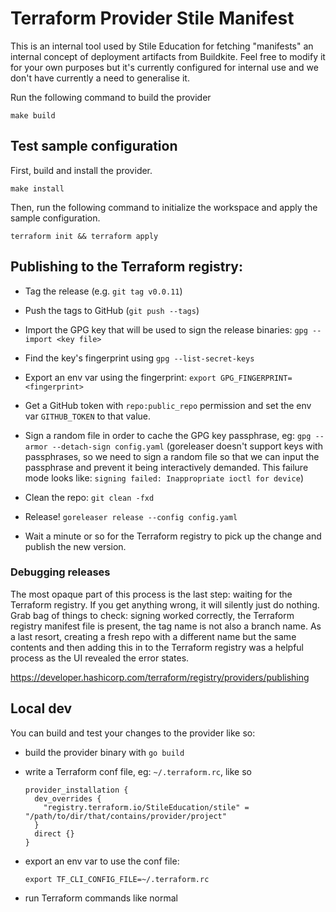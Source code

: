 # Terraform Provider Stile Manifest

This is an internal tool used by Stile Education for fetching "manifests" an internal concept of deployment artifacts from Buildkite. Feel free to modify it for your own purposes but it's currently configured for internal use and we don't have currently a need to generalise it.

Run the following command to build the provider

```shell
make build
```


## Test sample configuration

First, build and install the provider.

```shell
make install
```

Then, run the following command to initialize the workspace and apply the sample configuration.

```shell
terraform init && terraform apply
```


## Publishing to the Terraform registry:

- Tag the release (e.g. `git tag v0.0.11`)

- Push the tags to GitHub (`git push --tags`)

- Import the GPG key that will be used to sign the release binaries: `gpg --import <key file>`

- Find the key's fingerprint using `gpg --list-secret-keys`

- Export an env var using the fingerprint: `export GPG_FINGERPRINT=<fingerprint>`

- Get a GitHub token with `repo:public_repo` permission and set the
  env var `GITHUB_TOKEN` to that value.

- Sign a random file in order to cache the GPG key passphrase, eg:
  `gpg --armor --detach-sign config.yaml`
  (goreleaser doesn't support keys with passphrases, so we need to sign a
  random file so that we can input the passphrase and prevent it being
  interactively demanded. This failure mode looks like: `signing failed: Inappropriate ioctl for device`)

- Clean the repo: `git clean -fxd`

- Release! `goreleaser release --config config.yaml`

- Wait a minute or so for the Terraform registry to pick up the change and
  publish the new version.


### Debugging releases

The most opaque part of this process is the last step: waiting for the
Terraform registry. If you get anything wrong, it will silently just do
nothing. Grab bag of things to check: signing worked correctly, the
Terraform registry manifest file is present, the tag name is not also a
branch name. As a last resort, creating a fresh repo with a different name
but the same contents and then adding this in to the Terraform registry was
a helpful process as the UI revealed the error states.

https://developer.hashicorp.com/terraform/registry/providers/publishing


## Local dev

You can build and test your changes to the provider like so:

* build the provider binary with `go build`

* write a Terraform conf file, eg: `~/.terraform.rc`, like so
  ```
  provider_installation {
    dev_overrides {
      "registry.terraform.io/StileEducation/stile" = "/path/to/dir/that/contains/provider/project"
    }
    direct {}
  }
  ```

* export an env var to use the conf file:
  ```
  export TF_CLI_CONFIG_FILE=~/.terraform.rc
  ```

* run Terraform commands like normal
